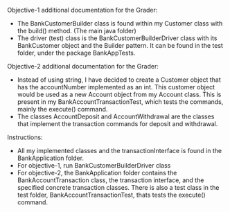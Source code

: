 Objective-1 additional documentation for the Grader:
- The BankCustomerBuilder class is found within my Customer class with the build() method. (The main java folder)
- The driver (test) class is the BankCustomerBuilderDriver class with its BankCustomer object and the Builder pattern. It can be found in the test folder, under the package BankAppTests.

Objective-2 additional documentation for the Grader:
- Instead of using string, I have decided to create a Customer object that has the accountNumber implemented as an int. This customer object would be used as a new Account object from my Account class. This is present in my BankAccountTransactionTest, which tests the commands, mainly the execute() command.
- The classes AccountDeposit and AccountWithdrawal are the classes that implement the transaction commands for deposit and withdrawal.

Instructions:
- All my implemented classes and the transactionInterface is found in the BankApplication folder.
- For objective-1, run BankCustomerBuilderDriver class
- For objective-2, the BankApplication folder contains the BankAccountTransaction class, the transaction interface, and the specified concrete transaction classes. There is also a test class in the test folder, BankAccountTransactionTest, thats tests the execute() command.
